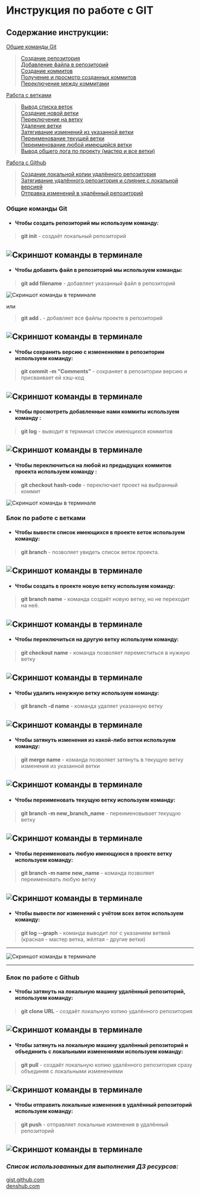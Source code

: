 # Инструкция по работе с GIT

## Содержание инструкции:  
[Общие команды Git](#общие-команды-git)
>[Создание репозитория](#чтобы-создать-репозиторий-мы-используем-команду)  
[Добавление файла в репозиторий](#чтобы-добавить-файл-в-репозиторий-мы-используем-команды)  
[Создание коммитов](#чтобы-сохранить-версию-с-изменениями-в-репозитории-используем-команду)  
[Получение и просмотр созданных коммитов](#чтобы-просмотреть-добавленные-нами-коммиты-используем-команду)  
[Переключение между коммитами](#чтобы-переключиться-на-любую-из-предыдущих-версий-проекта-используем-команду)

[Работа с ветками](#блок-по-работе-с-ветками)
>[Вывод списка веток](#чтобы-вывести-список-имеющихся-в-проекте-веток-используем-команду)  
[Создание новой ветки](#чтобы-создать-в-проекте-новую-ветку-используем-команду)  
[Переключение на ветку](#чтобы-переключиться-на-другую-ветку-используем-команду)  
[Удаление ветки](#чтобы-удалить-ненужную-ветку-используем-команду)  
[Затягивание изменений из указанной ветки](#чтобы-затянуть-изменения-из-какой-либо-ветки-используем-команду)  
[Переименование текущей ветки](#чтобы-переименовать-текущую-ветку-используем-команду)  
[Переименование любой имеющейся ветки](#чтобы-переименовать-любую-имеющуюся-в-проекте-ветку-используем-команду)  
[Вывод общего лога по проекту (мастер и все ветки)](#чтобы-вывести-лог-изменений-с-учётом-всех-веток-используем-команду)

[Работа с Github](#блок-по-работе-с-github)
>[Создание локальной копии удалённого репозитория](#чтобы-затянуть-на-локальную-машину-удалённый-репозиторий-и-объединить-с-локальными-изменениями-используем-команду)  
>[Затягивание удалённого репозитория и слияние с локальной версией](#чтобы-затянуть-на-локальную-машину-удалённый-репозиторий-и-объединить-с-локальными-изменениями-используем-команду)  
>[Отправка изменений в удалённый репозиторий](#чтобы-отправить-локальные-изменения-в-удалённый-репозиторий-используем-команду) 


### Общие команды Git

* #### Чтобы создать репозиторий мы используем команду:

>**git init** - создаёт локальный репозиторий

![Скриншот команды в терминале](./images/git_init_img.jpg)
---
* #### Чтобы добавить файл в репозиторий мы используем команды:

>**git add filename** - добавляет указанный файл в репозиторий

![Скриншот команды в терминале](./images/git_add_filename_img.jpg)  

или 

>**git add .** - добавляет все файлы проекте в репозиторий

![Скриншот команды в терминале](./images/git_add_img.jpg)
---
* #### Чтобы сохранить версию с изменениями в репозитории используем команду:

>**git commit -m "Comments"** - сохраняет в репозитории версию и присваивает ей хэш-код

![Скриншот команды в терминале](./images/git_commit_img.jpg)
---
* #### Чтобы просмотреть добавленные нами коммиты используем команду :

>**git log** - выводит в терминал список имеющихся коммитов

![Скриншот команды в терминале](./images/git_log_img.jpg)
---
* #### Чтобы переключиться на любой из предыдущих коммитов проекта используем команду :

>**git cheсkout hash-code** - переключает проект на выбранный коммит

![Скриншот команды в терминале](./images/git_checkout_img.jpg)


### Блок по работе с ветками

* #### Чтобы вывести список имеющихся в проекте веток используем команду:

>**git branch** - позволяет увидеть список веток проекта.

![Скриншот команды в терминале](./images/git_branch_img.jpg)
---
* #### Чтобы создать в проекте новую ветку используем команду:

>**git branch name** - команда создаёт новую ветку, но не переходит на неё.

![Скриншот команды в терминале](./images/git_branch_name_img.jpg)
---
* #### Чтобы переключиться на другую ветку используем команду:

>**git checkout name** - команда позволяет переместиться в нужную ветку

![Скриншот команды в терминале](./images/git_checkout_name_img.jpg)
---
* #### Чтобы удалить ненужную ветку используем команду:

>**git branch -d name** - команда удаляет указанную ветку

![Скриншот команды в терминале](./images/git_branch_d_name_img.jpg)
---
* #### Чтобы затянуть изменения из какой-либо ветки используем команду:

>**git merge name** - команда позволяет затянуть в текущую ветку изменения из указанной ветки

![Скриншот команды в терминале](./images/git_merge_name_img.jpg)
---
* #### Чтобы переименовать текущую ветку используем команду:

>**git branch -m new_branch_name** - переименовывает текущую ветку

![Скриншот команды в терминале](./images/git_branch_m_new_name_img.jpg)
---
* #### Чтобы переименовать любую имеющуюся в проекте ветку используем команду:

>**git branch -m name new_name** - команда позволяет переименовать любую ветку

![Скриншот команды в терминале](./images/git_branch_m_name_new_name_img.jpg)
---
* #### Чтобы вывести лог изменений с учётом всех веток используем команду:

>**git log --graph** - команда выводит лог с указанием ветвей (красная - мастер ветка, жёлтая - другие ветки)
---
![Скриншот команды в терминале](./images/git_log_graph_img.jpg)

---

### Блок по работе с Github

* #### Чтобы затянуть на локальную машину удалённый репозиторий, используем команду:

>**git clone URL** - создаёт локальную копию удалённого репозитория

![Скриншот команды в терминале](./images/git_clone_img.jpg)
---
* #### Чтобы затянуть на локальную машину удалённый репозиторий и объединить с локальными изменениями используем команду:

>**git pull** - создаёт локальную копию удалённого репозитория сразу объединяя с локальными изменениями

![Скриншот команды в терминале](./images/git_pull_img.jpg)
---
* #### Чтобы отправить локальные изменения в удалённый репозиторий используем команду:

>**git push** - отправляет локальные изменения в удалённый репозиторий

![Скриншот команды в терминале](./images/git_push_img.jpg)
---


### ***Список использованных для выполнения ДЗ ресурсов:***

[gist.github.com](https://gist.github.com/Jekins/2bf2d0638163f1294637/ "Классный ресурс для новичков в MD")  
[denshub.com](https://denshub.com/ru/hugo-post-insert-image/ "Блог обо всё подряд")